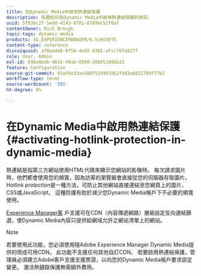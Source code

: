 ```yaml
---
title: 在Dynamic Media中啟用熱連結保護
description: 有關如何在Dynamic Media中啟用熱連結保護的資訊。
uuid: 5f93bc27-5edd-4143-8701-87896c52f0af
contentOwner: Rick Brough
topic-tags: dynamic-media
products: SG_EXPERIENCEMANAGER/6.5/ASSETS
content-type: reference
discoiquuid: a70aa448-0f58-4ed2-9381-afcc76fa827f
role: User, Admin
exl-id: 698e8bdb-9b31-49ab-8560-26b05109bb23
feature: Configuration
source-git-commit: 65af6e33ae3897519491952f4d3a6832700f77b2
workflow-type: tm+mt
source-wordcount: '201'
ht-degree: 0%

---
```


# 在Dynamic Media中啟用熱連結保護 {#activating-hotlink-protection-in-dynamic-media}

熱連結是指第三方網站使用HTML代碼來顯示您網站的影像時。 每次請求圖片時，他們都會使用您的頻寬，因為訪客的瀏覽器會直接從您的伺服器存取圖片。 Hotlink *protection*&#x200B;是一種方法，可防止其他網站直接連結至您網頁上的圖片、CSS或JavaScript。 這種防護有助於減少您Dynamic Media帳戶下不必要的頻寬使用。

[Experience Manager客](https://experienceleague.adobe.com/?support-solution=Experience+Manager#support) 戶支援可在CDN（內容傳遞網路）層級設定反向連結篩選，使Dynamic Media內容只提供給網域允許之網站清單上的網站。

>[!NOTE]
>
>若要使用此功能，您必須使用隨Adobe Experience Manager Dynamic Media提供的現成可用CDN。 此功能不支援任何其他自訂CDN。 若要啟用熱連結保護，管理員必須建立Adobe客戶支援支援票證，以向您的Dynamic Media帳戶要求設定變更。 激活熱鏈路保護無需額外費用。
